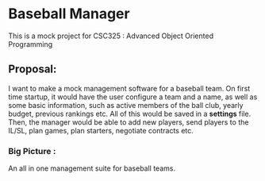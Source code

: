 # Baseball Manager

This is a mock project for CSC325 : Advanced Object Oriented Programming

## Proposal:

I want to make a mock management software for a baseball team. On first time startup, it would have 
the user configure a team and a name, as well as some basic information, such as active members of the ball
club, yearly budget, previous rankings etc. All of this would be saved in a **settings** file. Then, the manager 
would be able to add new players, send players to the IL/SL, plan games, plan starters, negotiate contracts etc.

### Big Picture : 
An all in one management suite for baseball teams.